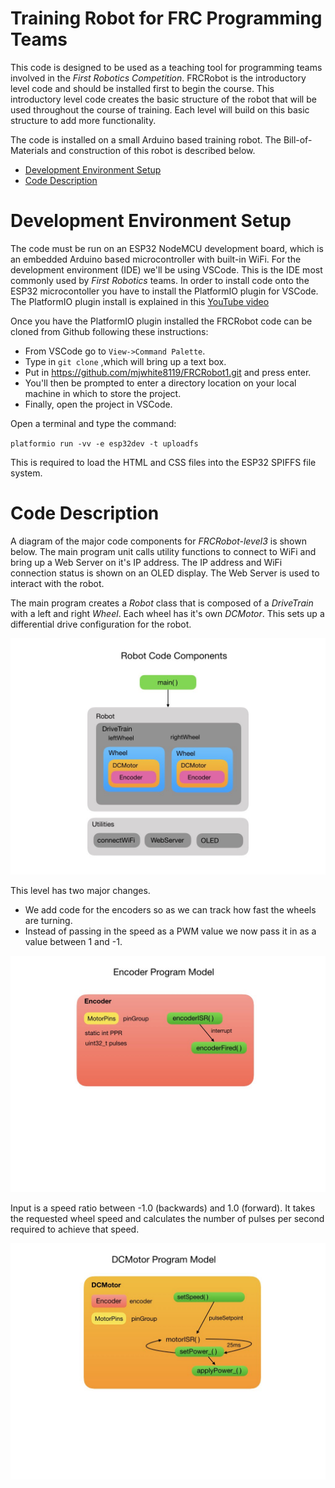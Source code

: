 # Training Robot for FRC Programming Teams
This code is designed to be used as a teaching tool for programming teams involved in the <i>First Robotics Competition</i>.  FRCRobot is the introductory level code and should be installed first to begin the course. This introductory level code creates the basic structure of the robot that will be used throughout the course of training. Each level will build on this basic structure to add more functionality. 

The code is installed on a small Arduino based training robot.  The Bill-of-Materials and construction of this robot is described below.

- [Development Environment Setup](#ide)
- [Code Description](#code)


# <a name="ide"></a>Development Environment Setup
The code must be run on an ESP32 NodeMCU development board, which is an embedded Arduino based microcontroller with built-in WiFi.  For the development environment (IDE) we'll be using VSCode.  This is the IDE most commonly used by <i>First Robotics</i> teams.  In order to install code onto the ESP32 microcontoller you have to install the PlatformIO plugin for VSCode. The PlatformIO plugin install is explained in this [YouTube video](https://www.youtube.com/watch?v=5edPOlQQKmo)

Once you have the PlatformIO plugin installed the FRCRobot code can be cloned from Github following these instructions:
- From VSCode go to `View->Command Palette`.
- Type in `git clone` ,which will bring up a text box.
- Put in https://github.com/mjwhite8119/FRCRobot1.git and press enter.
- You'll then be prompted to enter a directory location on your local machine in which to store the project.
- Finally, open the project in VSCode.

Open a terminal and type the command:

 `platformio run -vv -e esp32dev -t uploadfs`
 
This is required to load the HTML and CSS files into the ESP32 SPIFFS file system. 

# <a name="code"></a>Code Description
A diagram of the major code components for <i>FRCRobot-level3</i> is shown below. The main program unit calls utility functions to connect to WiFi and bring up a Web Server on it's IP address.  The IP address and WiFi connection status is shown on an OLED display.  The Web Server is used to interact with the robot.

The main program creates a <i>Robot</i> class that is composed of a <i>DriveTrain</i> with a left and right <i>Wheel</i>.  Each wheel has it's own <i>DCMotor</i>.  This sets up a differential drive configuration for the robot.

![Robot Model](images/FRCRobot/FRCRobot.003.jpeg)

This level has two major changes. 
- We add code for the encoders so as we can track how fast the wheels are turning.
- Instead of passing in the speed as a PWM value we now pass it in as a value between 1 and -1.

![Encoder Model](images/FRCRobot/FRCRobot.005.jpeg)

Input is a speed ratio between -1.0 (backwards) and 1.0 (forward). It takes the requested wheel speed and calculates the number of pulses per second required to achieve that speed.  

![DCMotor Model](images/FRCRobot/FRCRobot.004.jpeg)
